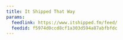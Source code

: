 ```yaml
---
title: It Shipped That Way
params:
  feedlink: https://www.itshipped.fm/feed/
  feedid: f5974d0ccd8cf1a303d594a87abfbfdc
---
```

